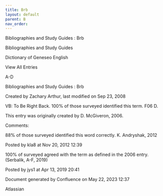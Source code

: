 ```yaml
---
title: Brb
layout: default
parent: B
nav_order:
---
```


Bibliographies and Study Guides : Brb

Bibliographies and Study Guides

Dictionary of Geneseo English

View All Entries

A-D

Bibliographies and Study Guides : Brb

Created by  Zachary Arthur, last modified on Sep 23, 2008

VB: To Be Right Back. 100% of those surveyed identified this term. F06 D. 

This entry was originally created by D. McGiveron, 2006.

Comments:

88% of those surveyed identified this word correctly. K. Andryshak, 2012

Posted by kla8 at Nov 20, 2012 12:39

100% of surveyed agreed with the term as defined in the 2006 entry. (Serbalik, A-F, 2019)

Posted by jys1 at Apr 13, 2019 20:41

Document generated by Confluence on May 22, 2023 12:37

Atlassian
